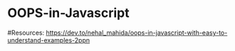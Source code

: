# OOPS-in-Javascript

#Resources: 
https://dev.to/nehal_mahida/oops-in-javascript-with-easy-to-understand-examples-2ppn

